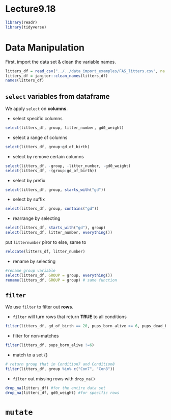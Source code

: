 Lecture9.18
================

``` r
library(readr)
library(tidyverse)
```

# Data Manipulation

First, import the data set & clean the variable names.

``` r
litters_df = read_csv("../../data_import_examples/FAS_litters.csv", na = c("NA", ".", ""))
litters_df = janitor::clean_names(litters_df)
names(litters_df)
```

## `select` variables from dataframe

We apply `select` on **columns**.

- select specific columns

``` r
select(litters_df, group, litter_number, gd0_weight)
```

- select a range of columns

``` r
select(litters_df, group:gd_of_birth)
```

- select by remove certain columns

``` r
select(litters_df, -group, -litter_number, -gd0_weight)
select(litters_df, -(group:gd_of_birth))
```

- select by prefix

``` r
select(litters_df, group, starts_with("gd"))
```

- select by suffix

``` r
select(litters_df, group, contains("gd"))
```

- rearrange by selecting

``` r
select(litters_df, starts_with("gd"), group)
select(litters_df, litter_number, everything()) 
```

put `litternumber` piror to else, same to

``` r
relocate(litters_df, litter_number)
```

- rename by selecting

``` r
#rename group variable
select(litters_df, GROUP = group, everything())
rename(litters_df, GROUP = group) # same function
```

## `filter`

We use `filter` to filter out **rows**.

- `filter` will turn rows that return **TRUE** to all conditions

``` r
filter(litters_df, gd_of_birth == 20, pups_born_alive >= 6, pups_dead_birth <= 0)
```

- filter for non-matches

``` r
filter(litters_df, pups_born_alive !=6)
```

- match to a set {}

``` r
# return group that in Condition7 and Condition8
filter(litters_df, group %in% c("Con7", "Con8"))
```

- `filter` out missing rows with `drop_na()`

``` r
drop_na(litters_df) #for the entire data set
drop_na(litters_df, gd0_weight) #for specific rows
```

# `mutate`
